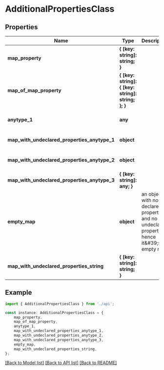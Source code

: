 # AdditionalPropertiesClass


## Properties

Name | Type | Description | Notes
------------ | ------------- | ------------- | -------------
**map_property** | **{ [key: string]: string; }** |  | [optional] [default to undefined]
**map_of_map_property** | **{ [key: string]: { [key: string]: string; }; }** |  | [optional] [default to undefined]
**anytype_1** | **any** |  | [optional] [default to undefined]
**map_with_undeclared_properties_anytype_1** | **object** |  | [optional] [default to undefined]
**map_with_undeclared_properties_anytype_2** | **object** |  | [optional] [default to undefined]
**map_with_undeclared_properties_anytype_3** | **{ [key: string]: any; }** |  | [optional] [default to undefined]
**empty_map** | **object** | an object with no declared properties and no undeclared properties, hence it\&#39;s an empty map. | [optional] [default to undefined]
**map_with_undeclared_properties_string** | **{ [key: string]: string; }** |  | [optional] [default to undefined]

## Example

```typescript
import { AdditionalPropertiesClass } from './api';

const instance: AdditionalPropertiesClass = {
    map_property,
    map_of_map_property,
    anytype_1,
    map_with_undeclared_properties_anytype_1,
    map_with_undeclared_properties_anytype_2,
    map_with_undeclared_properties_anytype_3,
    empty_map,
    map_with_undeclared_properties_string,
};
```

[[Back to Model list]](../README.md#documentation-for-models) [[Back to API list]](../README.md#documentation-for-api-endpoints) [[Back to README]](../README.md)
